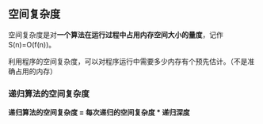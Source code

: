 ## 空间复杂度

空间复杂度是对**一个算法在运行过程中占用内存空间大小的量度**，记作S(n)=O(f(n))。

利用程序的空间复杂度，可以对程序运行中需要多少内存有个预先估计。（不是准确占用的内存）



### 递归算法的空间复杂度

**递归算法的空间复杂度 = 每次递归的空间复杂度 * 递归深度**